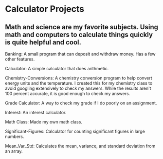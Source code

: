 # Calculator Projects

## Math and science are my favorite subjects. Using math and computers to calculate things quickly is quite helpful and cool.

Banking: A small program that can deposit and withdraw money. Has a few other features.

Calculator: A simple calculator that does arithmetic.

Chemistry-Conversions: A chemistry conversion program to help convert energy units and the temperature. I created this for my chemistry class to avoid googling extensively to check my answers. While the results aren't 100 percent accurate, it is good enough to check my answers.

Grade Calculator: A way to check my grade if I do poorly on an assignment.

Interest: An interest calculator.

Math Class: Made my own math class.

Significant-Figures: Calculator for counting significant figures in large numbers.

Mean_Var_Std: Calculates the mean, variance, and standard deviation from an array.
